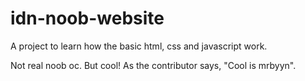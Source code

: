 # idn-noob-website
A project to learn how the basic html, css and javascript work.

Not real noob oc. But cool! As the contributor says, "Cool is mrbyyn".

